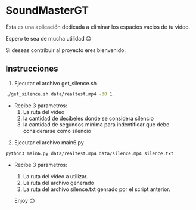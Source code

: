 # SoundMasterGT

Esta es una aplicación dedicada a eliminar los espacios vacios de tu video.

Espero te sea de mucha utilidad :blush:

Si deseas contribuir al proyecto eres bienvenido.

## Instrucciones

1. Ejecutar el archivo get_silence.sh

```bash
./get_silence.sh data/realtest.mp4 -30 1
```

- Recibe 3 parametros:
  1. La ruta del video
  2. la cantidad de decibeles donde se considera silencio
  3. la cantidad de segundos mínima para indentificar que debe considerarse como silencio

2. Ejecutar el archivo main6.py

```bash
python3 main6.py data/realtest.mp4 data/silence.mp4 silence.txt
```

- Recibe 3 parametros:

  1. La ruta del video a utilizar.
  2. La ruta del archivo generado
  3. La ruta del archivo silence.txt genrado por el script anterior.

  Enjoy :blush:
